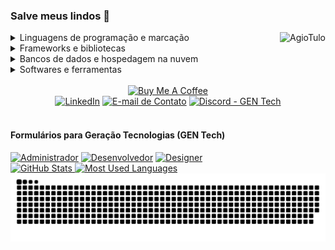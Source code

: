 <!-- Descrição -->
<h3>Salve meus lindos 👋</h3>

<!-- Habilidades + Sub-div com projetos -->
<div style="display:inline_block">
    <img align="right" alt="AgioTulo" src="https://cdn.discordapp.com/emojis/758866965904228362.png?v=1">
    <!-- https://img.shields.io/badge/--svg?style=for-the-badge&logo=&logoColor=&color= -->
    <details>
        <summary>Linguagens de programação e marcação</summary>
        <p>
            <a href="https://github.com/search?&q=user%3ACartulo+language%3Acsharp"><img alt="C#" src="https://img.shields.io/badge/-C%23-svg?style=for-the-badge&logo=c-sharp&logoColor=white&color=purple"></a>
            <a href="https://github.com/search?&q=user%3ACartulo+language%3Acss"><img alt="CSS" src="https://img.shields.io/badge/-CSS-svg?style=for-the-badge&logo=css3&logoColor=white&color=blue"></a>
            <a href="https://github.com/search?&q=user%3ACartulo+language%3Ahtml"><img alt="HTML" src="https://img.shields.io/badge/-HTML-svg?style=for-the-badge&logo=html5&logoColor=white&color=red"></a>
            <a href="https://github.com/search?&q=user%3ACartulo+language%3Ajava"><img alt="Java" src="https://img.shields.io/badge/-Java-svg?style=for-the-badge&logo=java&logoColor=white&color=blue"></a>
            <a href="https://github.com/search?&q=user%3ACartulo+language%3Ajavascript"><img alt="JavaScript" src="https://img.shields.io/badge/-JavaScript-svg?style=for-the-badge&logo=javascript&logoColor=black&color=yellow"></a>
            <a href="https://github.com/search?&q=user%3ACartulo+language%3Ajavascript"><img alt="Node.JS" src="https://img.shields.io/badge/-Node.JS-svg?style=for-the-badge&logo=node.js&logoColor=black&color=green"></a>
            <a href="https://github.com/search?&q=user%3ACartulo+language%3Apython"><img alt="Python" src="https://img.shields.io/badge/-Python-svg?style=for-the-badge&logo=python&logoColor=white&color=blue"></a>
            <a href="https://github.com/search?&q=user%3ACartulo+language%3Atypescript"><img alt="TypeScript" src="https://img.shields.io/badge/-TypeScript-svg?style=for-the-badge&logo=typescript&logoColor=white&color=blue"></a>
        </p>
    </details>
    <details>
        <summary>Frameworks e bibliotecas</summary>
        <p>
            <a href="#"><img alt="Angular" src="https://img.shields.io/badge/-Angular-svg?style=for-the-badge&logo=angular&logoColor=white&color=red"></a>
            <a href="#"><img alt="Bootstrap" src="https://img.shields.io/badge/-Bootstrap-svg?style=for-the-badge&logo=bootstrap&logoColor=white&color=purple"></a>
            <a href="#"><img alt="Ionic" src="https://img.shields.io/badge/-Ionic-svg?style=for-the-badge&logo=ionic&logoColor=white&color=blue"></a>
            <a href="#"><img alt="Vue" src="https://img.shields.io/badge/-Vue-svg?style=for-the-badge&logo=vue.js&logoColor=white&color=darkgreen"></a>
        </p>
    </details>
    <details>
        <summary>Bancos de dados e hospedagem na nuvem</summary>
        <p>
            <a href="#"><img alt="MySQL" src="https://img.shields.io/badge/-MySQL-svg?style=for-the-badge&logo=mysql&logoColor=white&color=blue"></a>
            <a href="#"><img alt="Notion" src="https://img.shields.io/badge/-Notion-svg?style=for-the-badge&logo=notion&logoColor=white&color=black"></a>
            <a href="#"><img alt="SQL Server" src="https://img.shields.io/badge/-Microsoft%20SQL%20Server-svg?style=for-the-badge&logo=microsoft-sql-server&logoColor=white&color=red"></a>
        </p>
    </details>
    <details>
        <summary>Softwares e ferramentas</summary>
        <p>
            <a href="#"><img alt="Adobe Photoshop" src="https://img.shields.io/badge/-Adobe%20Photoshop-svg?style=for-the-badge&logo=adobe-photoshop&logoColor=darkblue&color=blue"></a>
        </p>
    </details>
    <br>
</div>

<!-- Suporte e Links -->
<div align="center">
    <a href="https://www.buymeacoffee.com/cartulo" target="_blank"><img src="https://cdn.buymeacoffee.com/buttons/v2/default-violet.png" alt="Buy Me A Coffee"style="height:60px!important;width:217px!important;"></a>
    <br>
</div>

<!-- CONTACT WITH ME + Forms GEN Tech -->
<div>
    <div align="center">
        <a href="https://linkedin.com/in/gil-tulo" target="_blank"><img alt="LinkedIn" src="https://img.shields.io/badge/-LinkedIn-svg?style=for-the-badge&logo=linkedin&color=blue"></a>
        <a href="mailto:contato.gil.tulo@gmail.com" target="_blank"><img alt="E-mail de Contato" src="https://img.shields.io/badge/-Gmail-svg?style=for-the-badge&logo=gmail&logoColor=white&color=red"></a>
        <a href="https://discord.gg/ezXs7ZhA7T" target="_blank"><img alt="Discord - GEN Tech" src="https://img.shields.io/badge/-GEN%20Tech-svg?style=for-the-badge&logo=discord&logoColor=white&color=blue"></a>
    </div>
    <br>
    <h4>Formulários para Geração Tecnologias (GEN Tech)</h4>
    <a href="https://forms.gle/uMGjamYAspHvoCkQ8" target="_blank"><img alt="Administrador" src="https://img.shields.io/badge/-Administrador-svg?style=for-the-badge&logoColor=white&color=blue"></a>
    <a href="https://forms.gle/wY4dRcFsMFqDewsV9" target="_blank"><img alt="Desenvolvedor" src="https://img.shields.io/badge/-Desenvolvedor-svg?style=for-the-badge&logoColor=white&color=purple"></a>
    <a href="https://forms.gle/LRXp7Y2najeQFbN39" target="_blank"><img alt="Designer" src="https://img.shields.io/badge/-Designer-svg?style=for-the-badge&logoColor=white&color=green"></a> 
</div>

<!-- STATISTICS -->
<div> 
    <a href="https://github.com/cartulo">
    <img alt="GitHub Stats" height="150em" src="https://github-readme-stats.vercel.app/api?username=cartulo&show_icons=true&theme=tokyonight&include_all_commits=true&count_private=true"/>
    <img alt="Most Used Languages" height="150em" src="https://github-readme-stats.vercel.app/api/top-langs/?username=cartulo&layout=compact&langs_count=7&theme=tokyonight"/>
    <img alt="Snake Animation" src="https://github.com/cartulo/cartulo/blob/output/github-contribution-grid-snake.svg"/> 
</div>